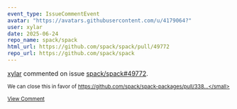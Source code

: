 ```yaml
---
event_type: IssueCommentEvent
avatar: "https://avatars.githubusercontent.com/u/4179064?"
user: xylar
date: 2025-06-24
repo_name: spack/spack
html_url: https://github.com/spack/spack/pull/49772
repo_url: https://github.com/spack/spack
---
```


<a href='https://github.com/xylar' target='_blank'>xylar</a> commented on issue <a href='https://github.com/spack/spack/pull/49772' target='_blank'>spack/spack#49772</a>.

<small>We can close this in favor of https://github.com/spack/spack-packages/pull/338...</small>

<a href='https://github.com/spack/spack/pull/49772' target='_blank'>View Comment</a>